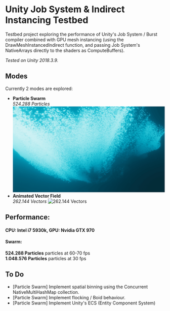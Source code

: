 # Unity Job System & Indirect Instancing Testbed
Testbed project exploring the performance of Unity's Job System / Burst compiler combined with GPU mesh instancing (using the DrawMeshInstancedIndirect function, and passing Job System's NativeArrays directly to the shaders as ComputeBuffers).

_Tested on Unity 2018.3.9._

## Modes
Currently 2 modes are explored:
* **Particle Swarm**
<br/>_524.288 Particles_
![524.288 Particles](Recordings/gif_animation_007.gif?raw=true "524.288 Particles")
* **Animated Vector Field**
<br/>_262.144 Vectors_
![262.144 Vectors](Recordings/gif_animation_010.gif?raw=true "262.144 Vectors")

## Performance:
#### CPU: Intel i7 5930k, GPU: Nvidia GTX 970
#### Swarm:<br/>
**524.288 Particles** particles at 60-70 fps <br/>
**1.048.576 Particles** particles at 30 fps


## To Do
* [Particle Swarm] Implement spatial binning using the Concurrent NativeMultiHashMap collection.
* [Particle Swarm] Implement flocking / Boid behaviour.
* [Particle Swarm] Implement Unity's ECS (Entity Component System)
